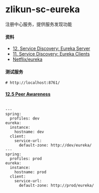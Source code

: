 # zlikun-sc-eureka
注册中心服务，提供服务发现功能

#### 资料
- [12. Service Discovery: Eureka Server](http://cloud.spring.io/spring-cloud-static/Finchley.RELEASE/multi/multi_spring-cloud-eureka-server.html)
- [11. Service Discovery: Eureka Clients](http://cloud.spring.io/spring-cloud-static/Finchley.RELEASE/multi/multi__service_discovery_eureka_clients.html)
- [Netflix/eureka](https://github.com/Netflix/eureka)

#### 测试服务
```
# http://localhost:8761/
```

#### [12.5 Peer Awareness](http://cloud.spring.io/spring-cloud-static/Finchley.RELEASE/multi/multi_spring-cloud-eureka-server.html#spring-cloud-eureka-server-peer-awareness)
```

---
spring:
  profiles: dev
eureka:
  instance:
    hostname: dev
  client:
    service-url:
      default-zone: http://dev/eureka/
---
spring:
  profiles: prod
eureka:
  instance:
    hostname: prod
  client:
    service-url:
      default-zone: http://prod/eureka/
```
